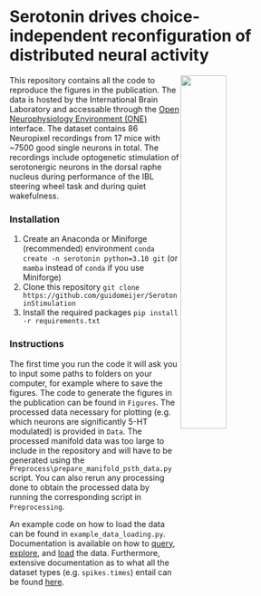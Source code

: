 # Serotonin drives choice-independent reconfiguration of distributed neural activity
<img src="https://github.com/user-attachments/assets/af61346d-2d8a-4df5-b764-7f6932d9ad01" width="40%" align="right"/>

This repository contains all the code to reproduce the figures in the publication. The data is hosted by the International Brain Laboratory and accessable through the [Open Neurophysiology Environment (ONE)](https://int-brain-lab.github.io/ONE/one_reference.html) interface. The dataset contains 86 Neuropixel recordings from 17 mice with ~7500 good single neurons in total. The recordings include optogenetic stimulation of serotonergic neurons in the dorsal raphe nucleus during performance of the IBL steering wheel task and during quiet wakefulness. 

### Installation
1. Create an Anaconda or Miniforge (recommended) environment `conda create -n serotonin python=3.10 git` (or `mamba` instead of `conda` if you use Miniforge)
2. Clone this repository `git clone https://github.com/guidomeijer/SerotoninStimulation`
3. Install the required packages `pip install -r requirements.txt`

### Instructions

The first time you run the code it will ask you to input some paths to folders on your computer, for example where to save the figures. The code to generate the figures in the publication can be found in `Figures`. The processed data necessary for plotting (e.g. which neurons are significantly 5-HT modulated) is provided in `Data`. The processed manifold data was too large to include in the repository and will have to be generated using the `Preprocess\prepare_manifold_psth_data.py` script. You can also rerun any processing done to obtain the processed data by running the corresponding script in `Preprocessing`. 

An example code on how to load the data can be found in `example_data_loading.py`. Documentation is available on how to [query](https://int-brain-lab.github.io/ONE/notebooks/one_search/one_search.html), [explore](https://int-brain-lab.github.io/ONE/notebooks/one_list/one_list.html), and [load](https://int-brain-lab.github.io/ONE/notebooks/one_load/one_load.html) the data. Furthermore, extensive documentation as to what all the dataset types (e.g. `spikes.times`) entail can be found [here](https://docs.google.com/document/d/1OqIqqakPakHXRAwceYLwFY9gOrm8_P62XIfCTnHwstg).






